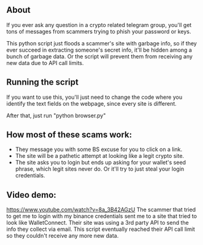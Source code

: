 ## About
If you ever ask any question in a crypto related telegram group, you'll get tons of messages from scammers trying to phish your password or keys.

This python script just floods a scammer's site with garbage info, so if they ever succeed in extracting someone's secret info, it'll be hidden among a bunch of garbage data. Or the script will prevent them from receiving any new data due to API call limits.

## Running the script
If you want to use this, you'll just need to change the code where you identify the text fields on the webpage, since every site is different.

After that, just run "python browser.py"


## How most of these scams work:
 - They message you with some BS excuse for you to click on a link. 
 - The site will be a pathetic attempt at looking like a legit crypto site. 
 - The site asks you to login but ends up asking for your wallet's seed phrase, which legit sites never do. Or it'll try to just steal your login credentials.

## Video demo: 
https://www.youtube.com/watch?v=8a_3B42AGzU
The scammer that tried to get me to login with my binance credentials sent me to a site that tried to look like WalletConnect. Their site was using a 3rd party API to send the info they collect via email. This script eventually reached their API call limit so they couldn't receive any more new data. 
